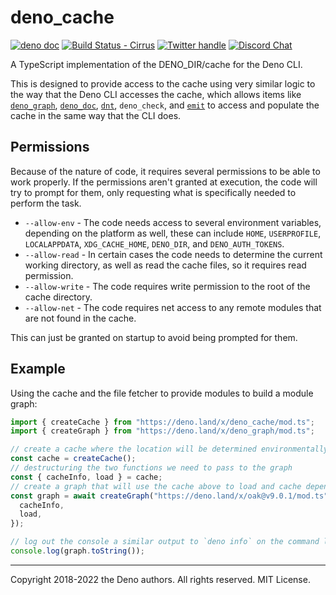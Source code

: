 # deno_cache

[![deno doc](https://doc.deno.land/badge.svg)](https://doc.deno.land/https://deno.land/x/deno_cache/mod.ts)
[![Build Status - Cirrus][]][Build status] [![Twitter handle][]][Twitter badge]
[![Discord Chat](https://img.shields.io/discord/684898665143206084?logo=discord&style=social)](https://discord.gg/deno)

A TypeScript implementation of the DENO_DIR/cache for the Deno CLI.

This is designed to provide access to the cache using very similar logic to the
way that the Deno CLI accesses the cache, which allows items like
[`deno_graph`](https://deno.land/x/deno_graph),
[`deno_doc`](https://deno.land/x/deno_doc), [`dnt`](https://deno.land/x/dnt),
`deno_check`, and [`emit`](https://deno.land/x/deno_emit) to access and populate
the cache in the same way that the CLI does.

## Permissions

Because of the nature of code, it requires several permissions to be able to
work properly. If the permissions aren't granted at execution, the code will try
to prompt for them, only requesting what is specifically needed to perform the
task.

- `--allow-env` - The code needs access to several environment variables,
  depending on the platform as well, these can include `HOME`, `USERPROFILE`,
  `LOCALAPPDATA`, `XDG_CACHE_HOME`, `DENO_DIR`, and `DENO_AUTH_TOKENS`.
- `--allow-read` - In certain cases the code needs to determine the current
  working directory, as well as read the cache files, so it requires read
  permission.
- `--allow-write` - The code requires write permission to the root of the cache
  directory.
- `--allow-net` - The code requires net access to any remote modules that are
  not found in the cache.

This can just be granted on startup to avoid being prompted for them.

## Example

Using the cache and the file fetcher to provide modules to build a module graph:

```ts
import { createCache } from "https://deno.land/x/deno_cache/mod.ts";
import { createGraph } from "https://deno.land/x/deno_graph/mod.ts";

// create a cache where the location will be determined environmentally
const cache = createCache();
// destructuring the two functions we need to pass to the graph
const { cacheInfo, load } = cache;
// create a graph that will use the cache above to load and cache dependencies
const graph = await createGraph("https://deno.land/x/oak@v9.0.1/mod.ts", {
  cacheInfo,
  load,
});

// log out the console a similar output to `deno info` on the command line.
console.log(graph.toString());
```

---

Copyright 2018-2022 the Deno authors. All rights reserved. MIT License.

[Build Status - Cirrus]: https://github.com/denoland/deno_cache/workflows/ci/badge.svg?branch=main&event=push
[Build status]: https://github.com/denoland/deno_cache/actions
[Twitter badge]: https://twitter.com/intent/follow?screen_name=deno_land
[Twitter handle]: https://img.shields.io/twitter/follow/deno_land.svg?style=social&label=Follow
